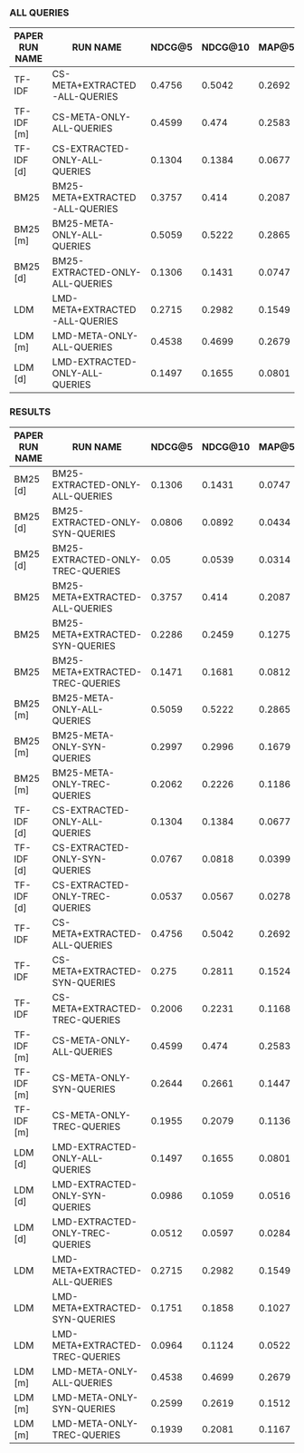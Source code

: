### ALL QUERIES

|PAPER RUN NAME| RUN NAME                         |       NDCG@5 |       NDCG@10 |       MAP@5 |       MAP@10 |
|--------------|----------------------------------|--------------|---------------|-------------|--------------|
| TF-IDF       | CS-META+EXTRACTED-ALL-QUERIES    |       0.4756 |        0.5042 |      0.2692 |       0.3669 |
| TF-IDF [m]   | CS-META-ONLY-ALL-QUERIES         |       0.4599 |        0.474  |      0.2583 |       0.3436 |
| TF-IDF [d]   | CS-EXTRACTED-ONLY-ALL-QUERIES    |       0.1304 |        0.1384 |      0.0677 |       0.0802 |
| BM25         | BM25-META+EXTRACTED-ALL-QUERIES  |       0.3757 |        0.414  |      0.2087 |       0.2793 |
| BM25 [m]     | BM25-META-ONLY-ALL-QUERIES       |       0.5059 |        0.5222 |      0.2865 |       0.382  |
| BM25 [d]     | BM25-EXTRACTED-ONLY-ALL-QUERIES  |       0.1306 |        0.1431 |      0.0747 |       0.0906 |
| LDM          | LMD-META+EXTRACTED-ALL-QUERIES   |       0.2715 |        0.2982 |      0.1549 |       0.1926 |
| LDM [m]      | LMD-META-ONLY-ALL-QUERIES        |       0.4538 |        0.4699 |      0.2679 |       0.3446 |
| LDM [d]      | LMD-EXTRACTED-ONLY-ALL-QUERIES   |       0.1497 |        0.1655 |      0.0801 |       0.0998 |

### RESULTS

|PAPER RUN NAME| RUN NAME                         |       NDCG@5 |       NDCG@10 |       MAP@5 |       MAP@10 |
|--------------|----------------------------------|--------------|---------------|-------------|--------------|
| BM25 [d]     | BM25-EXTRACTED-ONLY-ALL-QUERIES  |       0.1306 |        0.1431 |      0.0747 |       0.0906 |
| BM25 [d]     | BM25-EXTRACTED-ONLY-SYN-QUERIES  |       0.0806 |        0.0892 |      0.0434 |       0.0538 |
| BM25 [d]     | BM25-EXTRACTED-ONLY-TREC-QUERIES |       0.05   |        0.0539 |      0.0314 |       0.0368 |
| BM25         | BM25-META+EXTRACTED-ALL-QUERIES  |       0.3757 |        0.414  |      0.2087 |       0.2793 |
| BM25         | BM25-META+EXTRACTED-SYN-QUERIES  |       0.2286 |        0.2459 |      0.1275 |       0.168  |
| BM25         | BM25-META+EXTRACTED-TREC-QUERIES |       0.1471 |        0.1681 |      0.0812 |       0.1112 |
| BM25 [m]     | BM25-META-ONLY-ALL-QUERIES       |       0.5059 |        0.5222 |      0.2865 |       0.382  |
| BM25 [m]     | BM25-META-ONLY-SYN-QUERIES       |       0.2997 |        0.2996 |      0.1679 |       0.2185 |
| BM25 [m]     | BM25-META-ONLY-TREC-QUERIES      |       0.2062 |        0.2226 |      0.1186 |       0.1635 |
| TF-IDF [d]   | CS-EXTRACTED-ONLY-ALL-QUERIES    |       0.1304 |        0.1384 |      0.0677 |       0.0802 |
| TF-IDF [d]   | CS-EXTRACTED-ONLY-SYN-QUERIES    |       0.0767 |        0.0818 |      0.0399 |       0.0468 |
| TF-IDF [d]   | CS-EXTRACTED-ONLY-TREC-QUERIES   |       0.0537 |        0.0567 |      0.0278 |       0.0335 |
| TF-IDF       | CS-META+EXTRACTED-ALL-QUERIES    |       0.4756 |        0.5042 |      0.2692 |       0.3669 |
| TF-IDF       | CS-META+EXTRACTED-SYN-QUERIES    |       0.275  |        0.2811 |      0.1524 |       0.2024 |
| TF-IDF       | CS-META+EXTRACTED-TREC-QUERIES   |       0.2006 |        0.2231 |      0.1168 |       0.1646 |
| TF-IDF [m]   | CS-META-ONLY-ALL-QUERIES         |       0.4599 |        0.474  |      0.2583 |       0.3436 |
| TF-IDF [m]   | CS-META-ONLY-SYN-QUERIES         |       0.2644 |        0.2661 |      0.1447 |       0.1891 |
| TF-IDF [m]   | CS-META-ONLY-TREC-QUERIES        |       0.1955 |        0.2079 |      0.1136 |       0.1545 |
| LDM [d]      | LMD-EXTRACTED-ONLY-ALL-QUERIES   |       0.1497 |        0.1655 |      0.0801 |       0.0998 |
| LDM [d]      | LMD-EXTRACTED-ONLY-SYN-QUERIES   |       0.0986 |        0.1059 |      0.0516 |       0.064  |
| LDM [d]      | LMD-EXTRACTED-ONLY-TREC-QUERIES  |       0.0512 |        0.0597 |      0.0284 |       0.0358 |
| LDM          | LMD-META+EXTRACTED-ALL-QUERIES   |       0.2715 |        0.2982 |      0.1549 |       0.1926 |
| LDM          | LMD-META+EXTRACTED-SYN-QUERIES   |       0.1751 |        0.1858 |      0.1027 |       0.1243 |
| LDM          | LMD-META+EXTRACTED-TREC-QUERIES  |       0.0964 |        0.1124 |      0.0522 |       0.0683 |
| LDM [m]      | LMD-META-ONLY-ALL-QUERIES        |       0.4538 |        0.4699 |      0.2679 |       0.3446 |
| LDM [m]      | LMD-META-ONLY-SYN-QUERIES        |       0.2599 |        0.2619 |      0.1512 |       0.1905 |
| LDM [m]      | LMD-META-ONLY-TREC-QUERIES       |       0.1939 |        0.2081 |      0.1167 |       0.154  |
